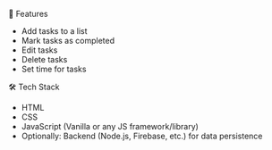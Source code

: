  🚀 Features

- Add tasks to a list
- Mark tasks as completed
- Edit tasks
- Delete tasks
- Set time for tasks

🛠️ Tech Stack

- HTML
- CSS
- JavaScript (Vanilla or any JS framework/library)
- Optionally: Backend (Node.js, Firebase, etc.) for data persistence
